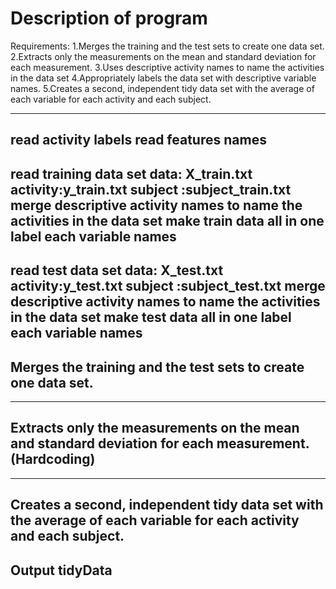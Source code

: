 # Description of program
 Requirements:
 1.Merges the training and the test sets to create one data set.
 2.Extracts only the measurements on the mean and standard deviation for each 
   measurement. 
 3.Uses descriptive activity names to name the activities in the data set
 4.Appropriately labels the data set with descriptive variable names. 
 5.Creates a second, independent tidy data set with the average of each 
   variable for each activity and each subject. 

---------------------------------------------------------------------------
read activity labels
read features names
---------------------------------------------------------------------------
read training data set 
	data:    X_train.txt
	activity:y_train.txt
	subject :subject_train.txt
merge descriptive activity names to name the activities in the data set
make train data all in one
label each variable names
---------------------------------------------------------------------------
read test data set
	data:    X_test.txt
	activity:y_test.txt
	subject :subject_test.txt
merge descriptive activity names to name the activities in the data set
make test data all in one
label each variable names
---------------------------------------------------------------------------
Merges the training and the test sets to create one data set.
---------------------------------------------------------------------------

---------------------------------------------------------------------------
Extracts only the measurements on the mean and standard deviation for each 
  measurement. 
  (Hardcoding)
---------------------------------------------------------------------------

---------------------------------------------------------------------------
Creates a second, independent tidy data set with the average of each 
  variable for each activity and each subject. 
---------------------------------------------------------------------------
Output tidyData
---------------------------------------------------------------------------
